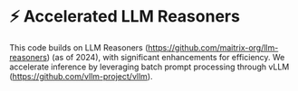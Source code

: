 # ⚡ Accelerated LLM Reasoners

This code builds on LLM Reasoners (https://github.com/maitrix-org/llm-reasoners) (as of 2024), with significant enhancements for efficiency. We accelerate inference by leveraging batch prompt processing through vLLM (https://github.com/vllm-project/vllm).

